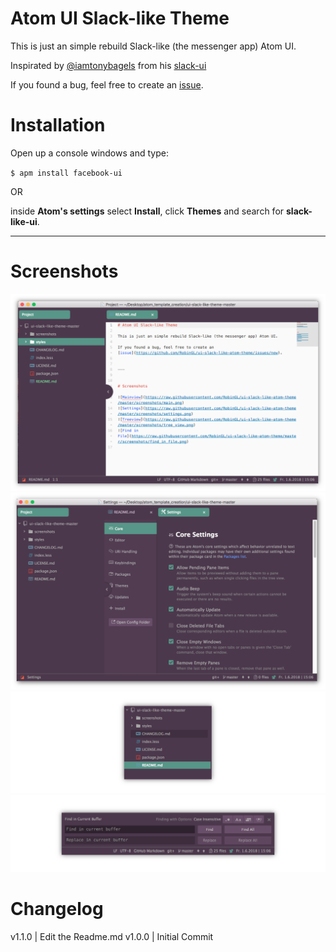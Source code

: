 # Atom UI Slack-like Theme

This is just an simple rebuild Slack-like (the messenger app) Atom UI.

Inspirated by [@iamtonybagels](http://www.twitter.com/iamtonybagels) from his [slack-ui](https://atom.io/themes/slack-ui)

If you found a bug, feel free to create an [issue](https://github.com/RobinGL/ui-slack-like-atom-theme/issues/new).

# Installation

Open up a console windows and type:

`$ apm install facebook-ui`

OR

inside <b>Atom's settings</b> select <b>Install</b>, click <b>Themes</b> and search for <b>slack-like-ui</b>.

---


# Screenshots

![Mainview](https://raw.githubusercontent.com/RobinGL/ui-slack-like-atom-theme/master/screenshots/main.png)
![Settings](https://raw.githubusercontent.com/RobinGL/ui-slack-like-atom-theme/master/screenshots/settings.png)
![Treeview](https://raw.githubusercontent.com/RobinGL/ui-slack-like-atom-theme/master/screenshots/tree_view.png)
![Find in File](https://raw.githubusercontent.com/RobinGL/ui-slack-like-atom-theme/master/screenshots/find_in_file.png)

# Changelog

v1.1.0 | Edit the Readme.md
v1.0.0 | Initial Commit